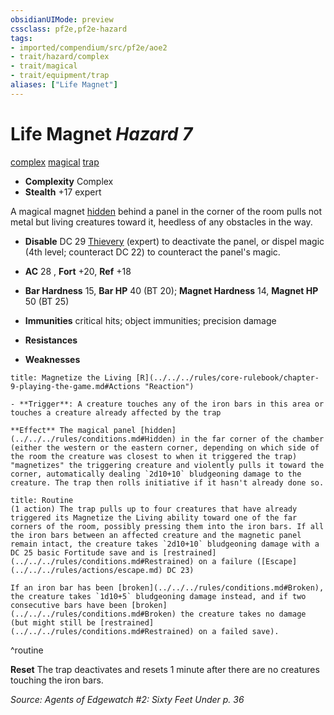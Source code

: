 ```yaml
---
obsidianUIMode: preview
cssclass: pf2e,pf2e-hazard
tags:
- imported/compendium/src/pf2e/aoe2
- trait/hazard/complex
- trait/magical
- trait/equipment/trap
aliases: ["Life Magnet"]
---
```

# Life Magnet *Hazard 7*  
[complex](complex.md)  [magical](magical.md)  [trap](trap.md)  

- **Complexity** Complex
- **Stealth** +17 expert  

A magical magnet [hidden](conditions.md#Hidden) behind a panel in the corner of the room pulls not metal but living creatures toward it, heedless of any obstacles in the way.

- **Disable** DC 29 [Thievery](../../skills.md#Thievery) (expert) to deactivate the panel, or dispel magic (4th level; counteract DC 22) to counteract the panel's magic.  

- **AC** 28 , **Fort** +20, **Ref** +18
- **Bar Hardness** 15, **Bar HP** 40 (BT 20); **Magnet Hardness** 14, **Magnet HP** 50 (BT 25)
- **Immunities** critical hits; object immunities; precision damage
- **Resistances** 
- **Weaknesses** 
     
```ad-embed-ability
title: Magnetize the Living [R](../../../rules/core-rulebook/chapter-9-playing-the-game.md#Actions "Reaction")

- **Trigger**: A creature touches any of the iron bars in this area or touches a creature already affected by the trap

**Effect** The magical panel [hidden](../../../rules/conditions.md#Hidden) in the far corner of the chamber (either the western or the eastern corner, depending on which side of the room the creature was closest to when it triggered the trap) "magnetizes" the triggering creature and violently pulls it toward the corner, automatically dealing `2d10+10` bludgeoning damage to the creature. The trap then rolls initiative if it hasn't already done so.
```

```ad-pf2-summary
title: Routine
(1 action) The trap pulls up to four creatures that have already triggered its Magnetize the Living ability toward one of the far corners of the room, possibly pressing them into the iron bars. If all the iron bars between an affected creature and the magnetic panel remain intact, the creature takes `2d10+10` bludgeoning damage with a DC 25 basic Fortitude save and is [restrained](../../../rules/conditions.md#Restrained) on a failure ([Escape](../../../rules/actions/escape.md) DC 23)

If an iron bar has been [broken](../../../rules/conditions.md#Broken), the creature takes `1d10+5` bludgeoning damage instead, and if two consecutive bars have been [broken](../../../rules/conditions.md#Broken) the creature takes no damage (but might still be [restrained](../../../rules/conditions.md#Restrained) on a failed save).
```
^routine

**Reset** The trap deactivates and resets 1 minute after there are no creatures touching the iron bars.  

*Source: Agents of Edgewatch #2: Sixty Feet Under p. 36*
